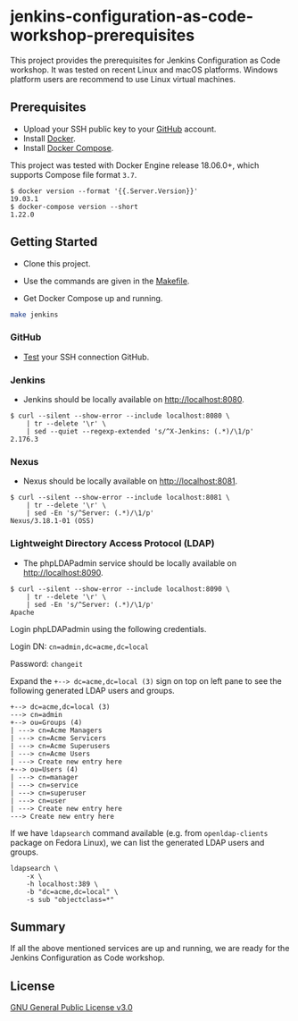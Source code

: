 # jenkins-configuration-as-code-workshop-prerequisites

This project provides the prerequisites for Jenkins Configuration as Code workshop. It was tested on recent Linux and macOS platforms. Windows platform users are recommend to use Linux virtual machines.

## Prerequisites

- Upload your SSH public key to your [GitHub](https://github.com/) account.
- Install [Docker](https://docs.docker.com/install/#supported-platforms).
- Install [Docker Compose](https://docs.docker.com/compose/install/).

This project was tested with Docker Engine release 18.06.0+, which supports Compose file format `3.7`.

```console
$ docker version --format '{{.Server.Version}}'
19.03.1
$ docker-compose version --short
1.22.0
```

## Getting Started

- Clone this project.

- Use the commands are given in the [Makefile](Makefile).

- Get Docker Compose up and running.

```bash
make jenkins
```

### GitHub

- [Test](https://help.github.com/en/articles/testing-your-ssh-connection) your SSH connection GitHub.

### Jenkins

- Jenkins should be locally available on [http://localhost:8080](http://localhost:8080).

```console
$ curl --silent --show-error --include localhost:8080 \
    | tr --delete '\r' \
    | sed --quiet --regexp-extended 's/^X-Jenkins: (.*)/\1/p'
2.176.3
```

### Nexus

- Nexus should be locally available on [http://localhost:8081](http://localhost:8081).

```console
$ curl --silent --show-error --include localhost:8081 \
    | tr --delete '\r' \
    | sed -En 's/^Server: (.*)/\1/p'
Nexus/3.18.1-01 (OSS)
```

### Lightweight Directory Access Protocol (LDAP)

- The phpLDAPadmin service should be locally available on [http://localhost:8090](http://localhost:8090).

```console
$ curl --silent --show-error --include localhost:8090 \
    | tr --delete '\r' \
    | sed -En 's/^Server: (.*)/\1/p'
Apache
```

Login phpLDAPadmin using the following credentials.

Login DN: `cn=admin,dc=acme,dc=local`

Password: `changeit`

Expand the `+--> dc=acme,dc=local (3)` sign on top on left pane to see the following generated LDAP users and groups.

```text
+--> dc=acme,dc=local (3)
---> cn=admin
+--> ou=Groups (4)
| ---> cn=Acme Managers
| ---> cn=Acme Servicers
| ---> cn=Acme Superusers
| ---> cn=Acme Users
| ---> Create new entry here
+--> ou=Users (4)
| ---> cn=manager
| ---> cn=service
| ---> cn=superuser
| ---> cn=user
| ---> Create new entry here
---> Create new entry here
```

If we have `ldapsearch` command available (e.g. from `openldap-clients` package on Fedora Linux), we can list the generated LDAP users and groups.

```console
ldapsearch \
    -x \
    -h localhost:389 \
    -b "dc=acme,dc=local" \
    -s sub "objectclass=*"
```

## Summary

If all the above mentioned services are up and running, we are ready for the Jenkins Configuration as Code workshop.

## License

[GNU General Public License v3.0](LICENSE)
